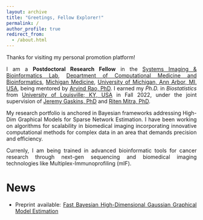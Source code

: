 ```yaml
---
layout: archive
title: "Greetings, Fellow Explorer!"
permalink: /
author_profile: true
redirect_from: 
  - /about.html
---
```

 
<span style="text-align: justify"> 

Thanks for visiting my personal promotion platform! 

I am a **Postdoctoral Research Fellow**  in the <span style ="color:blue">[Systems Imaging & Bioinformatics Lab](https://sibl.lab.medicine.umich.edu/)</span>, <span style = "color:blue">[Department of Computational Medicine and Bioinformatics](https://medschool.umich.edu/departments/computational-medicine-bioinformatics)</span>,  <span style = "color:blue">[Michigan Medicine](https://www.uofmhealth.org/)</span>, <span style = "color:blue">[University of Michigan, Ann Arbor, MI, USA](https://umich.edu/)</span>, being mentored by <span style ="color:blue">[Arvind Rao, PhD](https://sph.umich.edu/faculty-profiles/rao-arvind.html)</span>. I earned my _Ph.D._ in _Biostatistics_ from <span style ="color:blue">[University of Louisville; KY, USA](https://louisville.edu/)</span> in Fall 2022, under the joint supervision of <span style ="color:blue">[Jeremy Gaskins, PhD](https://louisville.edu/sphis/directory/jeremy-gaskins-phd)</span> and <span style ="color:blue">[Riten Mitra, PhD](https://louisville.edu/sphis/directory/riten-mitra)</span>. 

My research portfolio is anchored in Bayesian frameworks addressing High-Dim Graphical Models for Sparse Network Estimation. I have been working on algorithms for scalability in biomedical imaging incorporating innovative computational methods for complex data in an area that demands precision and efficiency.

Currenly, I am being trained in advanced bioinformatic tools for cancer research through next-gen sequencing and biomedical imaging technologies like Multiplex-Immunoprofiling (mIF).
# News

* Preprint available: <span style ="color:blue"> [Fast Bayesian High-Dimensional Gaussian Graphical Model Estimation](https://arxiv.org/abs/2308.02713) </span>
